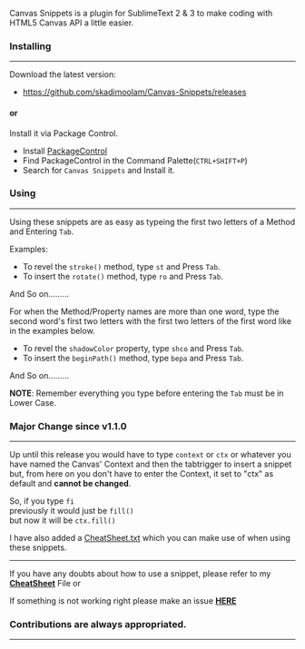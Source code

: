 Canvas Snippets is a plugin for SublimeText 2 & 3 to make coding with HTML5 Canvas API a little easier.

### Installing
***
Download the latest version:  

* https://github.com/skadimoolam/Canvas-Snippets/releases

#### or

Install it via Package Control.  

* Install [PackageControl](https://packagecontrol.io/installation)        
* Find PackageControl in the Command Palette(`CTRL+SHIFT+P`)  
* Search for `Canvas Snippets` and Install it.


### Using
***
Using these snippets are as easy as typeing the first two letters of a Method and Entering `Tab`.

Examples:

* To revel the `stroke()` method, type `st` and Press `Tab`.
* To insert the `rotate()` method, type `ro` and Press `Tab`.

And So on.........

For when the Method/Property names are more than one word, type the second word's first two letters with the first two letters of the first word like in the examples below.

* To revel the `shadowColor` property, type `shco` and Press `Tab`.
* To insert the `beginPath()` method, type `bepa` and Press `Tab`.

And So on.........

**NOTE**: Remember everything you type before entering the `Tab` must be in Lower Case.


### Major Change since v1.1.0
***
Up until this release you would have to type `context` or `ctx` or whatever you have named the Canvas' Context and then the tabtrigger to insert a snippet but, from here on you don't have to enter the Context, it set to "ctx" as default and **cannot be changed**.

So, if you type `fi`  
previously it would just be `fill()`  
but now it will be `ctx.fill()`

I have also added a [CheatSheet.txt](https://github.com/skadimoolam/Canvas-Snippets/blob/master/CheatSheet.txt) which you can make use of when using these snippets.

***

If you have any doubts about how to use a snippet, please refer to my **[CheatSheet](https://github.com/skadimoolam/Canvas-Snippets/blob/master/CheatSheet.md)** File or

If something is not working right please make an issue **[HERE](https://github.com/skadimoolam/Canvas-Snippets/issues)**

### Contributions are always appropriated.

***
